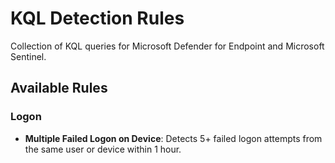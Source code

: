 # KQL Detection Rules

Collection of KQL queries for Microsoft Defender for Endpoint and Microsoft Sentinel.

## Available Rules

### Logon
- **Multiple Failed Logon on Device**: Detects 5+ failed logon attempts from the same user or device within 1 hour.
